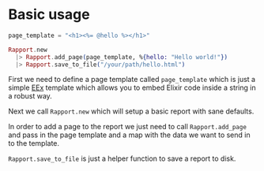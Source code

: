 # Basic usage

```elixir
page_template = "<h1><%= @hello %></h1>"

Rapport.new
  |> Rapport.add_page(page_template, %{hello: "Hello world!"})
  |> Rapport.save_to_file("/your/path/hello.html")
```

First we need to define a page template called `page_template` which is just a simple [EEx](https://hexdocs.pm/eex/EEx.html) template which allows you to embed Elixir code inside a string in a robust way.

Next we call `Rapport.new` which will setup a basic report with sane defaults.

In order to add a page to the report we just need to call `Rapport.add_page` and pass in the page template and a map with the data we want to send in to the template.

`Rapport.save_to_file` is just a helper function to save a report to disk.

